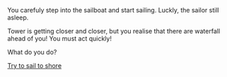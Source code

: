 You carefuly step into the sailboat and start sailing. Luckly, the sailor still asleep.

Tower is getting closer and closer, but you realise that there are waterfall ahead of you! You must act quickly!

What do you do?

[Try to sail to shore](./shore/shore.md)